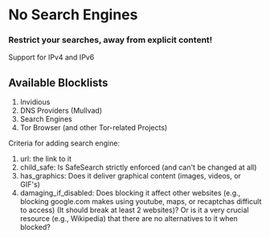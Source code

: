 # No Search Engines

### Restrict your searches, away from explicit content!

Support for IPv4 and IPv6

## Available Blocklists

1. Invidious
2. DNS Providers (Mullvad)
3. Search Engines
4. Tor Browser (and other Tor-related Projects)

Criteria for adding search engine:

1. url: the link to it
2. child_safe: Is SafeSearch strictly enforced (and can't be changed at all)
3. has_graphics: Does it deliver graphical content (images, videos, or GIF's)
4. damaging_if_disabled: Does blocking it affect other websites (e.g., blocking google.com makes using youtube, maps, or recaptchas difficult to access) (It should break at least 2 websites)? Or is it a very crucial resource (e.g., Wikipedia) that there are no alternatives to it when blocked?
